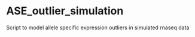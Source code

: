 # ASE_outlier_simulation
Script to model allele specific expression outliers in simulated rnaseq data
